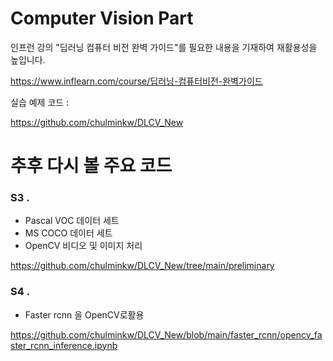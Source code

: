 # Computer Vision Part

인프런 강의 "딥러닝 컴퓨터 비전 완벽 가이드"를 필요한 내용을 기재하여 재활용성을 높입니다.

https://www.inflearn.com/course/딥러닝-컴퓨터비전-완벽가이드

실습 예제 코드 :

https://github.com/chulminkw/DLCV_New


# 추후 다시 볼 주요 코드

### S3 . 
- Pascal VOC 데이터 세트
- MS COCO 데이터 세트
- OpenCV 비디오 및 이미지 처리

https://github.com/chulminkw/DLCV_New/tree/main/preliminary


### S4 . 
- Faster rcnn 을 OpenCV로활용

https://github.com/chulminkw/DLCV_New/blob/main/faster_rcnn/opencv_faster_rcnn_inference.ipynb
